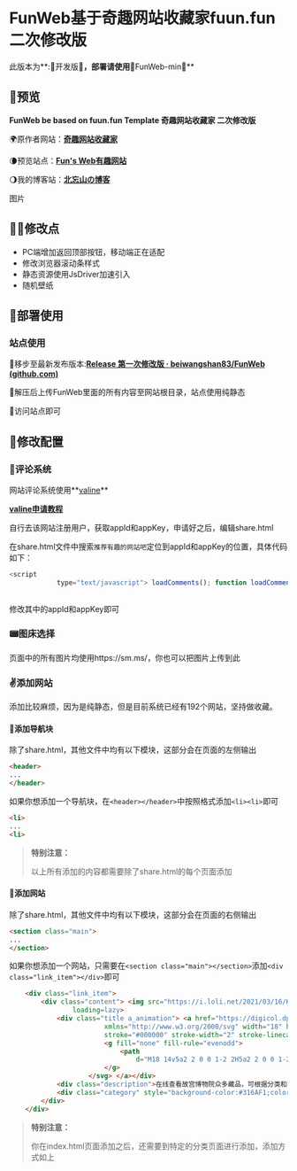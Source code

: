 # FunWeb基于奇趣网站收藏家fuun.fun二次修改版

此版本为**::name_badge:开发版:name_badge:**，部署请使用**:hamburger:FunWeb-min:hamburger:**   

## :walking:预览

**FunWeb be based on fuun.fun Template 奇趣网站收藏家 二次修改版**

:earth_africa:原作者网站：**[奇趣网站收藏家](https://fuun.fun)**

:waning_crescent_moon:预览站点：**[Fun's Web有趣网站](https://www.beiwangshan.com/fw/index.html)**

:waning_gibbous_moon:我的博客站：**[北忘山の博客](https://www.beiwangshan.com)**



图片



## :rainbow_flag:修改点

- PC端增加返回顶部按钮，移动端正在适配
- 修改浏览器滚动条样式
- 静态资源使用JsDriver加速引入
- 随机壁纸



## :tada:部署使用

### 站点使用

:taxi:移步至最新发布版本:**[Release 第一次修改版 · beiwangshan83/FunWeb (github.com)](https://github.com/beiwangshan83/FunWeb/releases/tag/1.0.0)**

:taxi:解压后上传FunWeb里面的所有内容至网站根目录，站点使用纯静态



:taxi:访问站点即可



## :dart:修改配置

### :calling:评论系统

网站评论系统使用**[valine](https://valine.js.org/)**

**[valine申请教程](https://valine.js.org/quickstart.html)**

自行去该网站注册用户，获取appId和appKey，申请好之后，编辑share.html

在share.html文件中搜索`推荐有趣的网站吧`定位到appId和appKey的位置，具体代码如下：

```javascript
<script
            type="text/javascript"> loadComments(); function loadComments() { if (typeof Valine === 'undefined') { var getScript = (options) => { var script = document.createElement('script'); script.defer = true; script.crossOrigin = 'anonymous'; Object.keys(options).forEach((key) => { script[key] = options[key]; }); document.body.appendChild(script); }; getScript({ src: 'https://cdn.jsdelivr.net/npm/valine@1.4.14/dist/Valine.min.js', onload: () => { newValine(); } }); } else { newValine(); } } function newValine() { new Valine({ el: '#vcomments', appId: 'u0EtQJ6KPs4kEw0nptbhYOrp-gzGzoHsz', appKey: 'peanhvXypOBhozptvLzQ0kkg', placeholder: '推荐有趣的网站吧~', avatar: 'wavatar', meta: ['nick', 'mail'], requiredFields: ['nick'] }); }</script>
    
```

修改其中的appId和appKey即可



### :pager:图床选择

页面中的所有图片均使用https://sm.ms/，你也可以把图片上传到此



### :v:添加网站

添加比较麻烦，因为是纯静态，但是目前系统已经有192个网站，坚持做收藏。

#### :bee:添加导航块

除了share.html，其他文件中均有以下模块，这部分会在页面的左侧输出

```html
<header>
...
</header>
```

如果你想添加一个导航块，在`<header></header>`中按照格式添加`<li><li>`即可

```html
<li>
...
<li>
```

>**特别注意：**
>
>以上所有添加的内容都需要除了share.html的每个页面添加

#### :bee:添加网站

除了share.html，其他文件中均有以下模块，这部分会在页面的右侧输出

```html
<section class="main">
...
</section>
```

如果你想添加一个网站，只需要在`<section class="main"></section>`添加`<div class="link_item"></div>`即可

```html
    <div class="link_item">
        <div class="content"> <img src="https://i.loli.net/2021/03/16/KYdyCkliMjagrSV.png" alt="" class="logo"
                loading=lazy>
            <div class="title a_animation"> <a href="https://digicol.dpm.org.cn/" target="_blank">故宫博物院数字文物库 <svg
                        xmlns="http://www.w3.org/2000/svg" width="18" height="18" viewBox="0 0 24 24" fill="none"
                        stroke="#000000" stroke-width="2" stroke-linecap="round" stroke-linejoin="round">
                        <g fill="none" fill-rule="evenodd">
                            <path
                                d="M18 14v5a2 2 0 0 1-2 2H5a2 2 0 0 1-2-2V8c0-1.1.9-2 2-2h5M15 3h6v6M10 14L20.2 3.8" />
                        </g>
                    </svg> </a></div>
            <div class="description">在线查看故宫博物院众多藏品，可根据分类和年代浏览</div>
            <div class="category" style="background-color:#316AF1;color:#316AF1"> 世界</div>
        </div>
    </div>
```

> **特别注意：**
>
> 你在index.html页面添加之后，还需要到特定的分类页面进行添加，添加方式如上